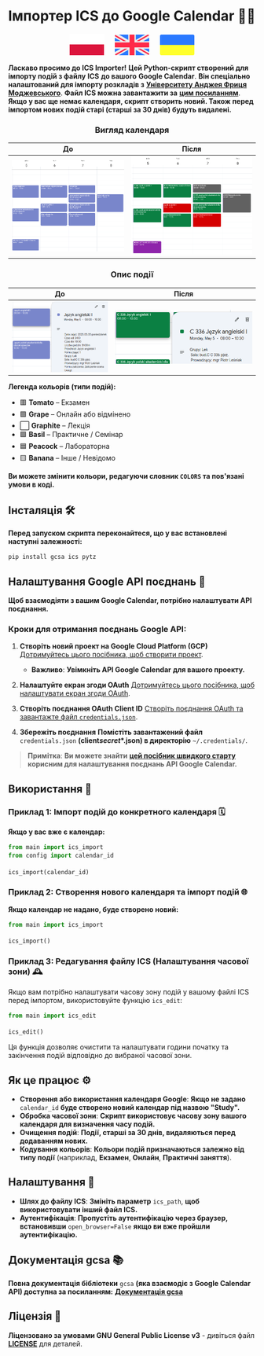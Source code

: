 # **Імпортер ICS до Google Calendar** 📅✨

<p align="center">
  <a href="pl.md"><img src="pl_icon.svg" width="70"></a>
  <a>  </a>
  <a href="/README.md"><img src="en_icon.svg" width="70"></a>
  <a>  </a>
  <a href="ua.md"><img src="ua_icon.svg" width="70"></a>
</p>

**Ласкаво просимо до ICS Importer!** **Цей Python-скрипт створений для імпорту подій з файлу** **ICS** **до вашого** **Google Calendar**. **Він спеціально налаштований для імпорту розкладів з** [**Університету Анджея Фриця Моджевського**](https://uafm.edu.pl/). **Файл ICS можна завантажити за** **[цим посиланням](https://dziekanat.uafm.edu.pl/Plany/PlanyGrup)**. **Якщо у вас ще немає календаря, скрипт створить новий. Також перед імпортом нових подій старі (старші за 30 днів) будуть видалені.**

<div align="center">
  <h3><strong>Вигляд календаря</strong></h3>
</div>

|           **До**           |          **Після**           |
| :------------------------: | :--------------------------: |
| ![До](calendar_before.png) | ![Після](calendar_after.png) |

<div align="center">
  <h3><strong>Опис події</strong></h3>
</div>

|                          **До**                          |                         **Після**                          |
| :------------------------------------------------------: | :--------------------------------------------------------: |
| <img src="description_before.png" alt="До" width="400"/> | <img src="description_after.png" alt="Після" width="560"/> |

**Легенда кольорів (типи подій):**

- 🟥 **Tomato** – Екзамен
- 🟪 **Grape** – Онлайн або відміненo
- ⬜ **Graphite** – Лекція
- 🟩 **Basil** – Практичне / Семінар
- 🟦 **Peacock** – Лабораторна
- 🟨 **Banana** – Інше / Невідомо

**Ви можете змінити кольори, редагуючи словник `COLORS` та пов'язані умови в коді.**

## **Інсталяція** 🛠️

**Перед запуском скрипта переконайтеся, що у вас встановлені наступні залежності:**

```bash
pip install gcsa ics pytz
```

## **Налаштування Google API поєднань** 🔑

**Щоб взаємодіяти з вашим Google Calendar, потрібно налаштувати API поєднання.**

### **Кроки для отримання поєднань Google API:**

1. **Створіть новий проект на Google Cloud Platform (GCP)** [Дотримуйтесь цього посібника, щоб створити проект](https://developers.google.com/workspace/guides/create-project).

   - **Важливо**: **Увімкніть API Google Calendar** **для вашого проекту.**

2. **Налаштуйте екран згоди OAuth**
   [Дотримуйтесь цього посібника, щоб налаштувати екран згоди OAuth](https://developers.google.com/workspace/guides/configure-oauth-consent).
3. **Створіть поєднання OAuth Client ID**
   [Створіть поєднання OAuth та завантажте файл `credentials.json`](https://developers.google.com/workspace/guides/create-credentials#oauth-client-id).
4. **Збережіть поєднання**
   **Помістіть завантажений файл** `credentials.json` **(client*secret*\*.json) в директорію** `~/.credentials/`.

> **Примітка**: **Ви можете знайти** [**цей посібник швидкого старту**](https://developers.google.com/workspace/calendar/api/quickstart/python) **корисним для налаштування поєднань API Google Calendar.**

## **Використання** 🎉

### **Приклад 1: Імпорт подій до конкретного календаря** 🗓️

**Якщо у вас вже є календар:**

```python
from main import ics_import
from config import calendar_id

ics_import(calendar_id)
```

### **Приклад 2: Створення нового календаря та імпорт подій** 🌐

**Якщо календар не надано, буде створено новий:**

```python
from main import ics_import

ics_import()
```

### **Приклад 3: Редагування файлу ICS (Налаштування часової зони)** 🕰️

Якщо вам потрібно налаштувати часову зону подій у вашому файлі ICS перед імпортом, використовуйте функцію `ics_edit`:

```python
from main import ics_edit

ics_edit()
```

Ця функція дозволяє очистити та налаштувати години початку та закінчення подій відповідно до вибраної часової зони.

## **Як це працює** ⚙️

- **Створення або використання календаря Google**: **Якщо не задано** `calendar_id` **буде створено новий календар під назвою "Study".**
- **Обробка часової зони**: **Скрипт використовує часову зону вашого календаря для визначення часу подій.**
- **Очищення подій**: **Події, старші за 30 днів, видаляються перед додаванням нових.**
- **Кодування кольорів**: **Кольори подій призначаються залежно від типу події** (наприклад, **Екзамен**, **Онлайн**, **Практичні заняття**).

## **Налаштування** 🎨

- **Шлях до файлу ICS**: **Змініть параметр** `ics_path`, **щоб використовувати інший файл ICS.**
- **Аутентифікація**: **Пропустіть аутентифікацію через браузер, встановивши** `open_browser=False` **якщо ви вже пройшли аутентифікацію.**

## **Документація gcsa** 📚

**Повна документація бібліотеки** `gcsa` **(яка взаємодіє з Google Calendar API) доступна за посиланням:**
[**Документація gcsa**](https://google-calendar-simple-api.readthedocs.io/en/latest/index.html)

## **Ліцензія** 📜

**Ліцензовано за умовами GNU General Public License v3** - дивіться файл [**LICENSE**](/LICENSE) для деталей.
